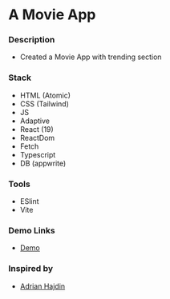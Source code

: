 # A Movie App

### Description

- Created a Movie App with trending section

### Stack

- HTML (Atomic)
- CSS (Tailwind)
- JS
- Adaptive
- React (19)
- ReactDom
- Fetch
- Typescript
- DB (appwrite)

### Tools

- ESlint
- Vite

### Demo Links
- [Demo](https://AndriiZakharenko.github.io/a-movie-app)

### Inspired by 
- [Adrian Hajdin](https://github.com/adrianhajdin)